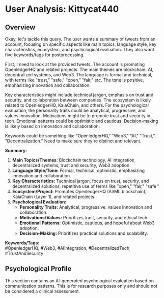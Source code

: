 # User Analysis: Kittycat440

## Overview

<think>
Okay, let's tackle this query. The user wants a summary of tweets from an account, focusing on specific aspects like main topics, language style, key characteristics, ecosystem, and psychological evaluation. They also want five keywords/tags for postprocessing.

First, I need to look at the provided tweets. The account is promoting OpenledgerHQ and related projects. The main themes are blockchain, AI, decentralized systems, and Web3. The language is formal and technical, with terms like "trust," "safe," "open," "fair," etc. The tone is positive, emphasizing innovation and collaboration.

Key characteristics might include technical jargon, emphasis on trust and security, and collaboration between companies. The ecosystem is likely related to OpenledgerHQ, KaiaChain, and others. For the psychological evaluation, the personality traits could be analytical, progressive, and values innovation. Motivations might be to promote trust and security in tech. Emotional patterns could be optimistic and cautious. Decision-making is likely based on innovation and collaboration.

Keywords could be something like "OpenledgerHQ," "Web3," "AI," "Trust," "Decentralization." Need to make sure they're distinct and relevant.
</think>

**Summary:**  
1. **Main Topics/Themes:** Blockchain technology, AI integration, decentralized systems, trust and security, Web3 adoption.  
2. **Language Style/Tone:** Formal, technical, optimistic, emphasizing innovation and collaboration.  
3. **Key Characteristics:** Technical jargon, focus on trust, security, and decentralized solutions, repetitive use of terms like "open," "fair," "safe."  
4. **Ecosystem/Project:** Promotes OpenledgerHQ (AI/ML blockchain), KaiaChain (Layer 1), and related projects.  
5. **Psychological Evaluation:**  
   - **Personality Traits:** Analytical, progressive, values innovation and collaboration.  
   - **Motivations/Values:** Prioritizes trust, security, and ethical tech.  
   - **Emotional Patterns:** Optimistic, cautious, and hopeful about Web3 adoption.  
   - **Decision-Making:** Prioritizes practical solutions and scalability.  

**Keywords/Tags:**  
#OpenledgerHQ, #Web3, #AIIntegration, #DecentralizedTech, #TrustAndSecurity

## Psychological Profile

This section contains an AI-generated psychological evaluation based on communication patterns. This is for research purposes only and should not be considered a clinical assessment.